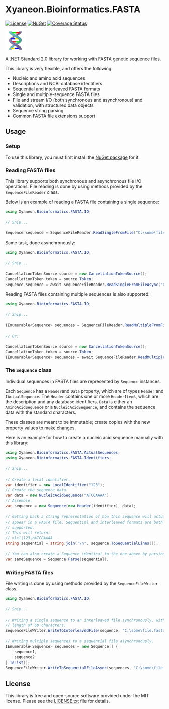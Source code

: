 # Xyaneon.Bioinformatics.FASTA

[![License](https://img.shields.io/github/license/Xyaneon/Xyaneon.Bioinformatics.FASTA)][License]
[![NuGet](https://img.shields.io/nuget/v/Xyaneon.Bioinformatics.FASTA.svg?style=flat)][NuGet package]
[![Coverage Status](https://coveralls.io/repos/github/Xyaneon/Xyaneon.Bioinformatics.FASTA/badge.svg?branch=main)](https://coveralls.io/github/Xyaneon/Xyaneon.Bioinformatics.FASTA?branch=main)

![Package Icon][icon]

A .NET Standard 2.0 library for working with FASTA genetic sequence files.

This library is very flexible, and offers the following:
- Nucleic and amino acid sequences
- Descriptions and NCBI database identifiers
- Sequential and interleaved FASTA formats
- Single and multiple-sequence FASTA files
- File and stream I/O (both synchronous and asynchronous) and validation,
  with structured data objects
- Sequence string parsing
- Common FASTA file extensions support

## Usage

### Setup

To use this library, you must first install the [NuGet package][NuGet package]
for it.

### Reading FASTA files

This library supports both synchronous and asynchronous file I/O operations.
File reading is done by using methods provided by the `SequenceFileReader`
class.

Below is an example of reading a FASTA file containing a single sequence:

```csharp
using Xyaneon.Bioinformatics.FASTA.IO;

// Snip...

Sequence sequence = SequenceFileReader.ReadSingleFromFile("C:\some\file.fasta");
```

Same task, done asynchronously:

```csharp
using Xyaneon.Bioinformatics.FASTA.IO;

// Snip...

CancellationTokenSource source = new CancellationTokenSource();
CancellationToken token = source.Token;
Sequence sequence = await SequenceFileReader.ReadSingleFromFileAsync("C:\some\file.fasta", token);
```

Reading FASTA files containing multiple sequences is also supported:

```csharp
using Xyaneon.Bioinformatics.FASTA.IO;

// Snip...

IEnumerable<Sequence> sequences = SequenceFileReader.ReadMultipleFromFile("C:\some\file.fasta");

// Or:

CancellationTokenSource source = new CancellationTokenSource();
CancellationToken token = source.Token;
IEnumerable<Sequence> sequences = await SequenceFileReader.ReadMultipleFromFileAsync("C:\some\file.fasta", token);
```

### The `Sequence` class

Individual sequences in FASTA files are represented by `Sequence` instances.

Each `Sequence` has a `Header`and `Data` property, which are of types `Header`
and `IActualSequence`. The `Header` contains one or more `HeaderItem`s, which
are the description and any database identifiers. `Data` is either an
`AminoAcidSequence` or a `NucleicAcidSequence`, and contains the sequence data
with the standard characters.

These classes are meant to be immutable; create copies with the new property
values to make changes.

Here is an example for how to create a nucleic acid sequence manually with
this library:

```csharp
using Xyaneon.Bioinformatics.FASTA.ActualSequences;
using Xyaneon.Bioinformatics.FASTA.Identifiers;

// Snip...

// Create a local identifier.
var identifier = new LocalIdentifier("123");
// Create the sequence data.
var data = new NucleicAcidSequence("ATCGAAAA");
// Assemble.
var sequence = new Sequence(new Header(identifier), data);

// Getting back a string representation of how this sequence will actually
// appear in a FASTA file. Sequential and interleaved formats are both
// supported.
// This will return:
// >lcl|123\nATCGAAAA
string sequential = string.join('\n', sequence.ToSequentialLines());

// You can also create a Sequence identical to the one above by parsing:
var sameSequence = Sequence.Parse(sequential);
```

### Writing FASTA files

File writing is done by using methods provided by the `SequenceFileWriter`
class.

```csharp
using Xyaneon.Bioinformatics.FASTA.IO;

// Snip...

// Writing a single sequence to an interleaved file synchronously, with a line
// length of 60 characters.
SequenceFileWriter.WriteToInterleavedFile(sequence, "C:\some\file.fasta", 60);

// Writing multiple sequences to a sequential file asynchronously.
IEnumerable<Sequence> sequences = new Sequence[] {
    sequence1,
    sequence2
}.ToList();
SequenceFileWriter.WriteToSequentialFileAsync(sequences, "C:\some\file.fasta", token);
```

## License

This library is free and open-source software provided under the MIT license.
Please see the [LICENSE.txt][License] file for details.

[icon]: https://github.com/Xyaneon/Xyaneon.Bioinformatics.FASTA/blob/master/Xyaneon.Bioinformatics.FASTA/images/icon.png
[License]: https://github.com/Xyaneon/Xyaneon.Bioinformatics.FASTA/blob/master/LICENSE.txt
[NuGet package]: https://www.nuget.org/packages/Xyaneon.Bioinformatics.FASTA/
[Travis CI]: https://travis-ci.com/Xyaneon/Xyaneon.Bioinformatics.FASTA
